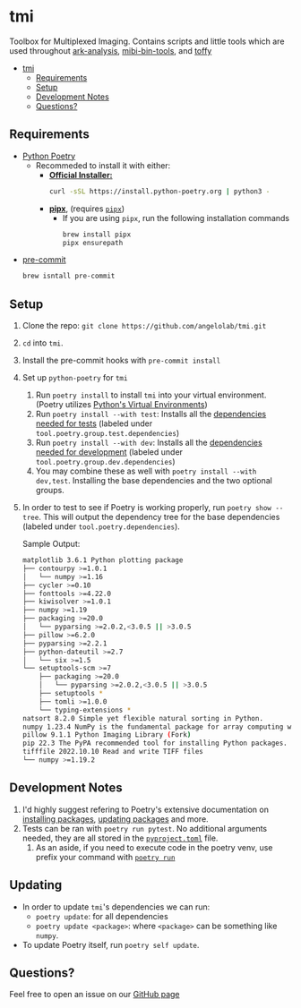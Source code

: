 # tmi

Toolbox for Multiplexed Imaging. Contains scripts and little tools which are used throughout [ark-analysis](https://github.com/angelolab/ark-analysis), [mibi-bin-tools](https://github.com/angelolab/mibi-bin-tools), and [toffy](https://github.com/angelolab/toffy)

- [tmi](#tmi)
  - [Requirements](#requirements)
  - [Setup](#setup)
  - [Development Notes](#development-notes)
  - [Questions?](#questions)

## Requirements

* [Python Poetry](https://python-poetry.org)
  * Recommeded to install it with either:
    * [**Official Installer:**](https://python-poetry.org/docs/master/#installing-with-the-official-installer)
        ```sh
        curl -sSL https://install.python-poetry.org | python3 -
        ```
    * [**pipx**](https://python-poetry.org/docs/master/#installing-with-pipx), (requires [`pipx`](https://pypa.github.io/pipx/))
      * If you are using `pipx`, run the following installation commands
        ```sh
        brew install pipx
        pipx ensurepath
        ```
* [pre-commit](https://pre-commit.com)
    ```sh
    brew isntall pre-commit
    ```

## Setup

1. Clone the repo: `git clone https://github.com/angelolab/tmi.git`
2. `cd` into `tmi`.
3. Install the pre-commit hooks with `pre-commit install`
4. Set up `python-poetry` for `tmi`
   1. Run `poetry install` to install `tmi` into your virtual environment. (Poetry utilizes [Python's Virtual Environments](https://docs.python.org/3/tutorial/venv.html))
   2. Run `poetry install --with test`: Installs all the [dependencies needed for tests](pyproject.toml) (labeled under `tool.poetry.group.test.dependencies`)
   3. Run `poetry install --with dev`: Installs all the [dependencies needed for development](pyproject.coml) (labeled under `tool.poetry.group.dev.dependencies`)
   4. You may combine these as well with `poetry install --with dev,test`. Installing the base dependencies and the two optional groups.
5. In order to test to see if Poetry is working properly, run `poetry show --tree`. This will output the dependency tree for the base dependencies (labeled under `tool.poetry.dependencies`).

    Sample Output:

   ```sh
   matplotlib 3.6.1 Python plotting package
   ├── contourpy >=1.0.1
   │   └── numpy >=1.16
   ├── cycler >=0.10
   ├── fonttools >=4.22.0
   ├── kiwisolver >=1.0.1
   ├── numpy >=1.19
   ├── packaging >=20.0
   │   └── pyparsing >=2.0.2,<3.0.5 || >3.0.5
   ├── pillow >=6.2.0
   ├── pyparsing >=2.2.1
   ├── python-dateutil >=2.7
   │   └── six >=1.5
   └── setuptools-scm >=7
       ├── packaging >=20.0
       │   └── pyparsing >=2.0.2,<3.0.5 || >3.0.5
       ├── setuptools *
       ├── tomli >=1.0.0
       └── typing-extensions *
   natsort 8.2.0 Simple yet flexible natural sorting in Python.
   numpy 1.23.4 NumPy is the fundamental package for array computing with Python.
   pillow 9.1.1 Python Imaging Library (Fork)
   pip 22.3 The PyPA recommended tool for installing Python packages.
   tifffile 2022.10.10 Read and write TIFF files
   └── numpy >=1.19.2
   ```


## Development Notes

1. I'd highly suggest refering to Poetry's extensive documentation on [installing packages](https://python-poetry.org/docs/master/cli/#add), [updating packages](https://python-poetry.org/docs/master/cli/#update) and more.
2. Tests can be ran with `poetry run pytest`. No additional arguments needed, they are all stored in the [`pyproject.toml`](pyproject.toml) file.
   1. As an aside, if you need to execute code in the poetry venv, use prefix your command with [`poetry run`](https://python-poetry.org/docs/master/cli/#run)

## Updating

* In order to update `tmi`'s dependencies we can run:
  *  `poetry update`: for all dependencies
  *  `poetry update <package>`: where `<package>` can be something like `numpy`.
* To update Poetry itself, run `poetry self update`.
## Questions?

Feel free to open an issue on our [GitHub page](https://github.com/angelolab/tmi/issues)
